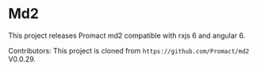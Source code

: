 # Md2

This project releases Promact md2 compatible with rxjs 6 and angular 6.

Contributors:
This project is cloned from `https://github.com/Promact/md2` V0.0.29.
